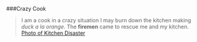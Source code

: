 ###Crazy Cook
>I am a cook in a crazy situation I may burn down the kitchen making *duck a la orange*.
The **firemen** came to rescue me and my kitchen.
[Photo of Kitchen Disaster](https://github.com/deborahanneharris/phase-0-unit-1/tree/master/week-2/gps1-1)